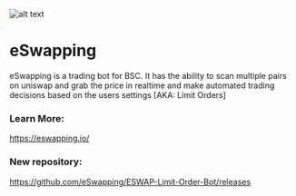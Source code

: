 ![alt text](https://eswapping.io/wp-content/uploads/2021/03/eswaping-1.png)

# eSwapping
eSwapping is a trading bot for BSC. It has the ability to scan multiple pairs on uniswap and grab the price in realtime and make automated trading decisions based on the users settings [AKA: Limit Orders]

### Learn More:
https://eswapping.io/
### New repository:
https://github.com/eSwapping/ESWAP-Limit-Order-Bot/releases
